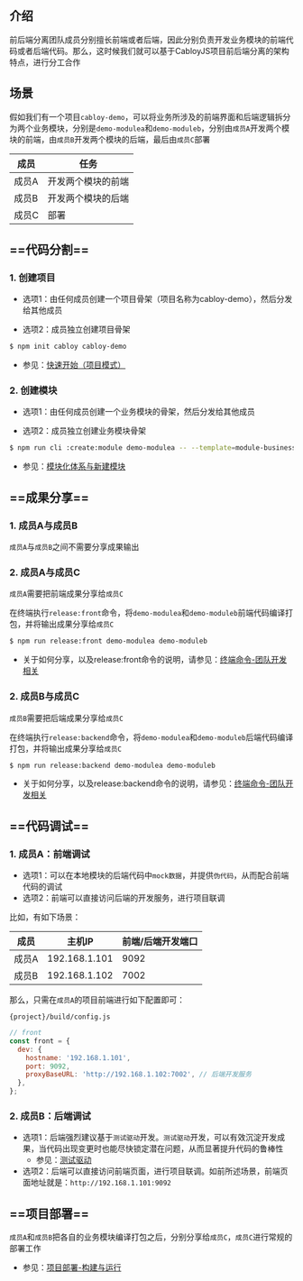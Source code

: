## 介绍

前后端分离团队成员分别擅长前端或者后端，因此分别负责开发业务模块的前端代码或者后端代码。那么，这时候我们就可以基于CabloyJS项目前后端分离的架构特点，进行分工合作

## 场景

假如我们有一个项目`cabloy-demo`，可以将业务所涉及的前端界面和后端逻辑拆分为两个业务模块，分别是`demo-modulea`和`demo-moduleb`，分别由`成员A`开发两个模块的前端，由`成员B`开发两个模块的后端，最后由`成员C`部署

| 成员 | 任务 |
|----|----|
| 成员A | 开发两个模块的前端 |
| 成员B | 开发两个模块的后端 |
| 成员C | 部署 |

## ==代码分割==

### 1\. 创建项目

* 选项1：由任何成员创建一个项目骨架（项目名称为cabloy-demo），然后分发给其他成员

* 选项2：成员独立创建项目骨架

``` bash
$ npm init cabloy cabloy-demo
```

* 参见：[快速开始（项目模式）](https://cabloy.com/zh-cn/articles/guide-quick-start.html)

### 2\. 创建模块

* 选项1：由任何成员创建一个业务模块的骨架，然后分发给其他成员

* 选项2：成员独立创建业务模块骨架

``` bash
$ npm run cli :create:module demo-modulea -- --template=module-business --suite=
```

* 参见：[模块化体系与新建模块](https://cabloy.com/zh-cn/articles/module-create.html)

## ==成果分享==

### 1\. 成员A与成员B

`成员A`与`成员B`之间不需要分享成果输出

### 2\. 成员A与成员C

`成员A`需要把前端成果分享给`成员C`

在终端执行`release:front`命令，将`demo-modulea`和`demo-moduleb`前端代码编译打包，并将输出成果分享给`成员C`

``` bash
$ npm run release:front demo-modulea demo-moduleb
```

* 关于如何分享，以及release:front命令的说明，请参见：[终端命令-团队开发相关](https://cabloy.com/zh-cn/articles/terminal-team.html)

### 2\. 成员B与成员C

`成员B`需要把后端成果分享给`成员C`

在终端执行`release:backend`命令，将`demo-modulea`和`demo-moduleb`后端代码编译打包，并将输出成果分享给`成员C`

``` bash
$ npm run release:backend demo-modulea demo-moduleb
```

* 关于如何分享，以及release:backend命令的说明，请参见：[终端命令-团队开发相关](https://cabloy.com/zh-cn/articles/terminal-team.html)

## ==代码调试==

### 1\. 成员A：前端调试

* 选项1：可以在本地模块的后端代码中`mock数据`，并提供`伪代码`，从而配合前端代码的调试
* 选项2：前端可以直接访问后端的开发服务，进行项目联调

比如，有如下场景：

| 成员 | 主机IP | 前端/后端开发端口 |
|----|----|----|
| 成员A | 192\.168.1.101 | 9092 |
| 成员B | 192\.168.1.102 | 7002 |

那么，只需在`成员A`的项目前端进行如下配置即可：

`{project}/build/config.js`

``` javascript
// front
const front = {
  dev: {
    hostname: '192.168.1.101',
    port: 9092,
    proxyBaseURL: 'http://192.168.1.102:7002', // 后端开发服务
  },
};
```

### 2\. 成员B：后端调试

* 选项1：后端强烈建议基于`测试驱动`开发。`测试驱动`开发，可以有效沉淀开发成果，当代码出现变更时也能尽快锁定潜在问题，从而显著提升代码的鲁棒性
  * 参见：[测试驱动](https://cabloy.com/zh-cn/articles/test-driven.html)
* 选项2：后端可以直接访问前端页面，进行项目联调。如前所述场景，前端页面地址就是：`http://192.168.1.101:9092`

## ==项目部署==

`成员A`和`成员B`把各自的业务模块编译打包之后，分别分享给`成员C`，`成员C`进行常规的部署工作

* 参见：[项目部署-构建与运行](https://cabloy.com/zh-cn/articles/build-and-run.html)
